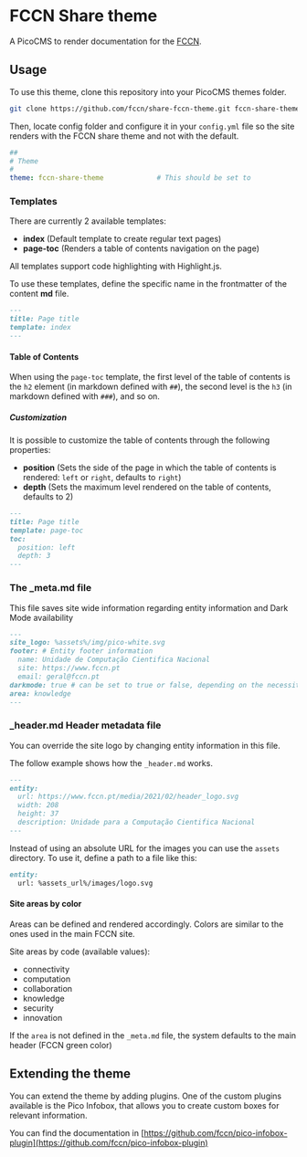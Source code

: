 # FCCN Share theme

A PicoCMS to render documentation for the [FCCN](https://fccn.pt).

## Usage

To use this theme, clone this repository into your PicoCMS themes folder.

```bash
git clone https://github.com/fccn/share-fccn-theme.git fccn-share-theme
```

Then, locate config folder and configure it in your `config.yml` file so the site renders with the FCCN share theme and not with the default.

```yaml
##
# Theme
#
theme: fccn-share-theme             # This should be set to 
```

### Templates

There are currently 2 available templates:

* __index__ (Default template to create regular text pages)
* __page-toc__ (Renders a table of contents navigation on the page)

All templates support code highlighting with Highlight.js.

To use these templates, define the specific name in the frontmatter of the content __md__ file.

```markdown
---
title: Page title
template: index
---
```

#### Table of Contents

When using the `page-toc` template, the first level of the table of contents is the `h2` element (in markdown defined with `##`), the second level is the `h3` (in markdown defined with `###`), and so on.

##### Customization

It is possible to customize the table of contents through the following properties:

* __position__ (Sets the side of the page in which the table of contents is rendered: `left` or `right`, defaults to `right`)
* __depth__ (Sets the maximum level rendered on the table of contents, defaults to 2)

```markdown
---
title: Page title
template: page-toc
toc:
  position: left
  depth: 3
---
```

### The _meta.md file

This file saves site wide information regarding entity information and Dark Mode availability

```markdown
---
site_logo: %assets%/img/pico-white.svg
footer: # Entity footer information
  name: Unidade de Computação Cientifica Nacional
  site: https://www.fccn.pt
  email: geral@fccn.pt
darkmode: true # can be set to true or false, depending on the necessity
area: knowledge
---
```

### _header.md Header metadata file

You can override the site logo by changing entity information in this file.

The follow example shows how the `_header.md` works.

```markdown
---
entity:
  url: https://www.fccn.pt/media/2021/02/header_logo.svg
  width: 208
  height: 37
  description: Unidade para a Computação Cientifica Nacional
---
```

Instead of using an absolute URL for the images you can use the `assets` directory. To use it, define a path to a file like this:

```markdown
entity:
  url: %assets_url%/images/logo.svg
```

#### Site areas by color

Areas can be defined and rendered accordingly. Colors are similar to the ones used in the main FCCN site.

Site areas by code (available values):
* connectivity
* computation
* collaboration
* knowledge
* security
* innovation

If the `area` is not defined in the `_meta.md` file, the system defaults to the main header (FCCN green color)


## Extending the theme

You can extend the theme by adding plugins.
One of the custom plugins available is the Pico Infobox, that allows you to create custom boxes for relevant information.

You can find the documentation in [https://github.com/fccn/pico-infobox-plugin](https://github.com/fccn/pico-infobox-plugin)